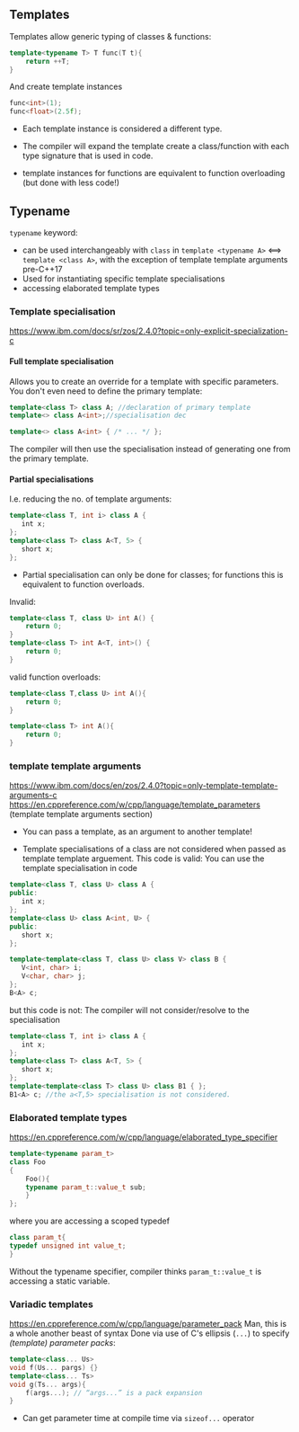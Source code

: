 
## Templates
Templates allow generic typing of classes & functions:
```cpp
template<typename T> T func(T t){
	return ++T;
}
```
And create template instances
```cpp
func<int>(1);
func<float>(2.5f);
```
- Each template instance is considered a different type.
- The compiler will expand the template create a class/function with each type signature that is used in code.

- template instances for functions are equivalent to function overloading (but done with less code!)

## Typename
`typename` keyword:
- can be used interchangeably with `class` in `template <typename A>` <==> `template <class A>`, with the exception of template template arguments pre-C++17
- Used for instantiating specific template specialisations
- accessing elaborated template types

### Template specialisation
https://www.ibm.com/docs/sr/zos/2.4.0?topic=only-explicit-specialization-c
#### Full template specialisation

Allows you to create an override for a template with specific parameters. You don't even need to define the primary template:
```c++
template<class T> class A; //declaration of primary template
template<> class A<int>;//specialisation dec

template<> class A<int> { /* ... */ };
```
The compiler will then use the specialisation instead of generating one from the primary template.

#### Partial specialisations
I.e. reducing the no. of template arguments:
```cpp
template<class T, int i> class A {
   int x;
};
template<class T> class A<T, 5> {
   short x;
};
```
- Partial specialisation can only be done for classes; for functions this is equivalent to function overloads.

Invalid:
```cpp
template<class T, class U> int A() {
    return 0;
}
template<class T> int A<T, int>() {
    return 0;
}
```

valid function overloads:
```cpp
template<class T,class U> int A(){
	return 0;
}

template<class T> int A(){
	return 0;
}
```

### template template arguments
https://www.ibm.com/docs/en/zos/2.4.0?topic=only-template-template-arguments-c
https://en.cppreference.com/w/cpp/language/template_parameters (template template arguments section)
- You can pass a template, as an argument to another template!

- Template specialisations of a class are not considered when passed as template template arguement.
This code is valid: 
You can use the template specialisation in code
```cpp
template<class T, class U> class A {
public:
   int x;
};
template<class U> class A<int, U> {
public:
   short x;
};

template<template<class T, class U> class V> class B {
   V<int, char> i;
   V<char, char> j;
};
B<A> c;
```
but this code is not: 
The compiler will not consider/resolve to the specialisation
```cpp
template<class T, int i> class A {
   int x;
};
template<class T> class A<T, 5> {
   short x;
};
template<template<class T> class U> class B1 { };
B1<A> c; //the a<T,5> specialisation is not considered.
```

### Elaborated template types
https://en.cppreference.com/w/cpp/language/elaborated_type_specifier
```cpp
template<typename param_t>
class Foo
{
	Foo(){
	typename param_t::value_t sub;
	}
};
```
where you are accessing a scoped typedef
```cpp
class param_t{
typedef unsigned int value_t;
}
```

Without the typename specifier, compiler thinks `param_t::value_t` is accessing a static variable.

### Variadic templates
https://en.cppreference.com/w/cpp/language/parameter_pack
Man, this is a whole another beast of syntax
Done via use of C's ellipsis (`...`) to specify *(template) parameter packs*:

```cpp
template<class... Us>
void f(Us... pargs) {}
template<class... Ts>
void g(Ts... args){
    f(args...); // “args...” is a pack expansion
}
```

- Can get parameter time at compile time via `sizeof...` operator
